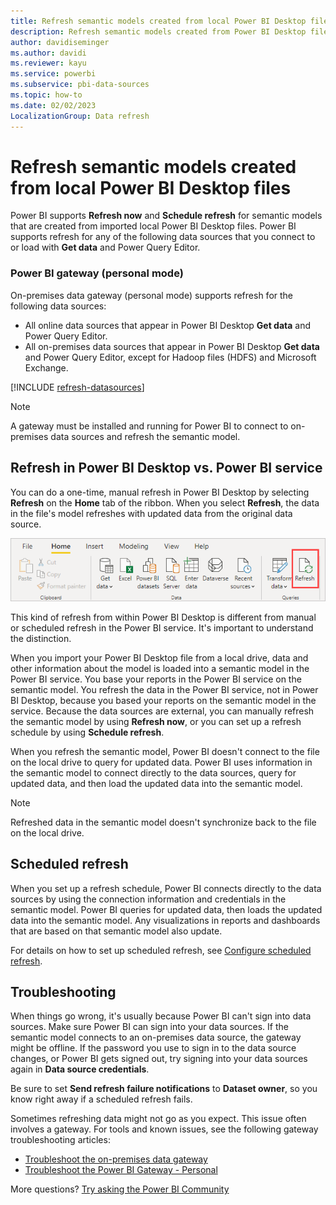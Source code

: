 ```yaml
---
title: Refresh semantic models created from local Power BI Desktop files
description: Refresh semantic models created from Power BI Desktop files that are imported from a local drive.
author: davidiseminger
ms.author: davidi
ms.reviewer: kayu
ms.service: powerbi
ms.subservice: pbi-data-sources
ms.topic: how-to
ms.date: 02/02/2023
LocalizationGroup: Data refresh
---
```

# Refresh semantic models created from local Power BI Desktop files

Power BI supports **Refresh now** and **Schedule refresh** for semantic models that are created from imported local Power BI Desktop files. Power BI supports refresh for any of the following data sources that you connect to or load with **Get data** and Power Query Editor.

### Power BI gateway (personal mode)

On-premises data gateway (personal mode) supports refresh for the following data sources:

- All online data sources that appear in Power BI Desktop **Get data** and Power Query Editor.
- All on-premises data sources that appear in Power BI Desktop **Get data** and Power Query Editor, except for Hadoop files (HDFS) and Microsoft Exchange.

<!-- Refresh Data sources-->
[!INCLUDE [refresh-datasources](../includes/refresh-datasources.md)]

> [!NOTE]
> A gateway must be installed and running for Power BI to connect to on-premises data sources and refresh the semantic model.

## Refresh in Power BI Desktop vs. Power BI service

You can do a one-time, manual refresh in Power BI Desktop by selecting **Refresh** on the **Home** tab of the ribbon. When you select **Refresh**, the data in the file's model refreshes with updated data from the original data source.

![Screenshot that shows Refresh on the Power BI Desktop ribbon.](media/refresh-desktop-file-local-drive/pbix-refresh.png)

This kind of refresh from within Power BI Desktop is different from manual or scheduled refresh in the Power BI service. It's important to understand the distinction.

When you import your Power BI Desktop file from a local drive, data and other information about the model is loaded into a semantic model in the Power BI service. You base your reports in the Power BI service on the semantic model. You refresh the data in the Power BI service, not in Power BI Desktop, because you based your reports on the semantic model in the service. Because the data sources are external, you can manually refresh the semantic model by using **Refresh now**, or you can set up a refresh schedule by using **Schedule refresh**.

When you refresh the semantic model, Power BI doesn't connect to the file on the local drive to query for updated data. Power BI uses information in the semantic model to connect directly to the data sources, query for updated data, and then load the updated data into the semantic model.

> [!NOTE]
> Refreshed data in the semantic model doesn't synchronize back to the file on the local drive.

## Scheduled refresh

When you set up a refresh schedule, Power BI connects directly to the data sources by using the connection information and credentials in the semantic model. Power BI queries for updated data, then loads the updated data into the semantic model. Any visualizations in reports and dashboards that are based on that semantic model also update.

For details on how to set up scheduled refresh, see [Configure scheduled refresh](refresh-scheduled-refresh.md).

## Troubleshooting

When things go wrong, it's usually because Power BI can't sign into data sources. Make sure Power BI can sign into your data sources. If the semantic model connects to an on-premises data source, the gateway might be offline. If the password you use to sign in to the data source changes, or Power BI gets signed out, try signing into your data sources again in **Data source credentials**.

Be sure to set **Send refresh failure notifications** to **Dataset owner**, so you know right away if a scheduled refresh fails.

Sometimes refreshing data might not go as you expect. This issue often involves a gateway. For tools and known issues, see the following gateway troubleshooting articles:

- [Troubleshoot the on-premises data gateway](service-gateway-onprem-tshoot.md)
- [Troubleshoot the Power BI Gateway - Personal](service-admin-troubleshooting-power-bi-personal-gateway.md)

More questions? [Try asking the Power BI Community](https://community.powerbi.com/)
